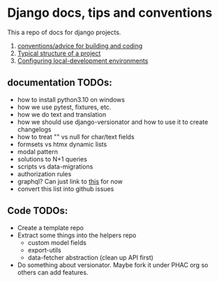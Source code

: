 # Django docs, tips and conventions

This a repo of docs for django projects. 


1. [conventions/advice for building and coding](conventions.md)
2. [Typical structure of a project](code-structure.md)
3. [Configuring local-development environments](local-dev.md)


## documentation TODOs:

- how to install python3.10 on windows
- how we use pytest, fixtures, etc. 
- how we do text and translation
- how we should use django-versionator and how to use it to create changelogs 
- how to treat "" vs null for char/text fields
- formsets vs htmx dynamic lists
- modal pattern
- solutions to N+1 queries
- scripts vs data-migrations
- authorization rules
- graphql? Can just link to [this](https://github.com/AlexCLeduc/graphene-django-promises-example/tree/master/proj/gql) for now
- convert this list into github issues

## Code TODOs:

- Create a template repo
- Extract some things into the helpers repo
    - custom model fields
    - export-utils
    - data-fetcher abstraction (clean up API first)
- Do something about versionator. Maybe fork it under PHAC org so others can add features. 
